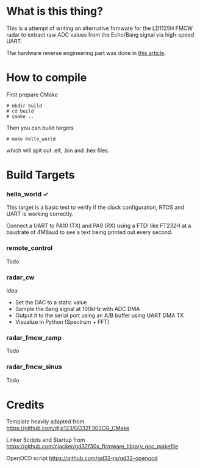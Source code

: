 # What is this thing?

This is a attempt of writing an alternative firmware for the LD1125H FMCW radar to extract raw ADC values from the Echo/Bang signal via high-speed UART. 

The hardware reverse engineering part was done in [this article](https://www.dm5tt.de/2024/12/14/ld1125H-reverse-engineering/).

# How to compile

First prepare CMake

```
# mkdir build
# cd build
# cmake ..
```

Then you can build targets

```
# make hello_world
```

which will spit out .elf, .bin and .hex files.


# Build Targets

### hello_world ✓

This target is a basic test to verify if the clock configuration, RTOS and UART is working correctly.

Connect a UART to PA10 (TX) and PA9 (RX) using a FTDI like FT232H at a baudrate of 4MBaud to see a text being printed out every second.

### remote_control

Todo

### radar_cw

Idea:
 - Set the DAC to a static value
 - Sample the Bang signal at 100kHz with ADC DMA 
 - Output it to the serial port using an A/B buffer using  UART DMA TX
 - Visualize in Python (Spectrum + FFT)

### radar_fmcw_ramp

Todo

### radar_fmcw_sinus

Todo

# Credits

Template heavily adapted from https://github.com/djix123/GD32F303CG_CMake

Linker Scripts and Startup from https://github.com/cjacker/gd32f30x_firmware_library_gcc_makefile

OpenOCD script https://github.com/gd32-rs/gd32-openocd
